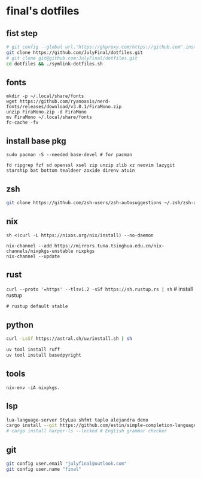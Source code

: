 # final's dotfiles

## fist step

```bash
# git config --global url."https://ghproxy.com/https://github.com".insteadOf "https://github.com"
git clone https://github.com/JulyFinal/dotfiles.git
# git clone git@github.com:JulyFinal/dotfiles.git
cd dotfiles && ./symlink-dotfiles.sh
```

## fonts
```
mkdir -p ~/.local/share/fonts
wget https://github.com/ryanoasis/nerd-fonts/releases/download/v3.0.1/FiraMono.zip
unzip FiraMono.zip -d FiraMono
mv FiraMono ~/.local/share/fonts
fc-cache -fv
```


## install base pkg
`sudo pacman -S --needed base-devel # for pacman`

`fd ripgrep fzf sd openssl xsel zip unzip zlib xz neovim lazygit starship bat bottom tealdeer zoxide direnv atuin`

## zsh

```bash
git clone https://github.com/zsh-users/zsh-autosuggestions ~/.zsh/zsh-autosuggestions
```


## nix

```
sh <(curl -L https://nixos.org/nix/install) --no-daemon

nix-channel --add https://mirrors.tuna.tsinghua.edu.cn/nix-channels/nixpkgs-unstable nixpkgs
nix-channel --update
```


## rust
`curl --proto '=https' --tlsv1.2 -sSf https://sh.rustup.rs | sh` # install rustup

`# rustup default stable`

## python
```bash
curl -LsSf https://astral.sh/uv/install.sh | sh

uv tool install ruff
uv tool install basedpyright
```

## tools
`nix-env -iA nixpkgs.`

## lsp
```bash
lua-language-server StyLua shfmt taplo alejandra deno
cargo install --git https://github.com/estin/simple-completion-language-server.git # for helix
# cargo install harper-ls --locked # English grammar checker
```


## git

```bash
git config user.email "julyfinal@outlook.com"
git config user.name "final"
```
